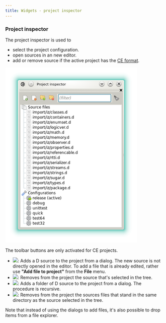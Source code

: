 ```yaml
---
title: Widgets - project inspector
---
```


### Project inspector

The project inspector is used to

- select the project configuration.
- open sources in an new editor.
- add or remove source if the active project has the [CE format](features_projects).

![](img/project_inspector.png)

The toolbar buttons are only activated for CE projects.

- ![](https://raw.githubusercontent.com/BBasile/Coedit/master/icons/file/document_add.png): Adds a D source to the project from a dialog. The new source is not directly opened in the editor. To add a file that is already edited, rather use **"Add file to project"** from the **File** menu.
- ![](https://raw.githubusercontent.com/BBasile/Coedit/master/icons/file/document_delete.png): Removes from the project the source that's selected in the tree.
- ![](https://raw.githubusercontent.com/BBasile/Coedit/master/icons/folder/folder_add.png): Adds a folder of D source to the project from a dialog. The procedure is recursive.
- ![](https://raw.githubusercontent.com/BBasile/Coedit/master/icons/folder/folder_delete.png): Removes from the project the sources files that stand in the same directory as the source selected in the tree.

Note that instead of using the dialogs to add files, it's also possible to drop items from a file explorer.